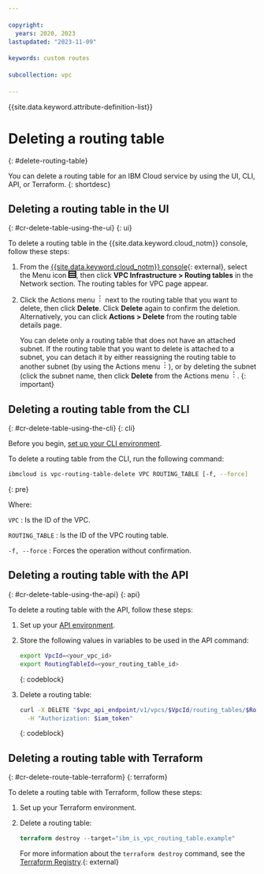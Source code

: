 ```yaml
---

copyright:
  years: 2020, 2023
lastupdated: "2023-11-09"

keywords: custom routes

subcollection: vpc

---
```


{{site.data.keyword.attribute-definition-list}}

# Deleting a routing table
{: #delete-routing-table}

You can delete a routing table for an IBM Cloud service by using the UI, CLI, API, or Terraform.
{: shortdesc}

## Deleting a routing table in the UI
{: #cr-delete-table-using-the-ui}
{: ui}

To delete a routing table in the {{site.data.keyword.cloud_notm}} console, follow these steps:

1. From the [{{site.data.keyword.cloud_notm}} console](/login){: external}, select the Menu icon ![Menu icon](/images/menu_icon.png), then click **VPC Infrastructure > Routing tables** in the Network section. The routing tables for VPC page appear.
2. Click the Actions menu ![Actions menu](images/overflow.png) next to the routing table that you want to delete, then click **Delete**. Click **Delete** again to confirm the deletion. Alternatively, you can click **Actions > Delete** from the routing table details page.

   You can delete only a routing table that does not have an attached subnet. If the routing table that you want to delete is attached to a subnet, you can detach it by either reassigning the routing table to another subnet (by using the Actions menu ![Actions menu](images/overflow.png)), or by deleting the subnet (click the subnet name, then click **Delete** from the Actions menu ![Actions menu](images/overflow.png).
   {: important}

## Deleting a routing table from the CLI
{: #cr-delete-table-using-the-cli}
{: cli}

Before you begin, [set up your CLI environment](/docs/vpc?topic=vpc-set-up-environment&interface=cli).

To delete a routing table from the CLI, run the following command:

```sh
ibmcloud is vpc-routing-table-delete VPC ROUTING_TABLE [-f, --force]
```
{: pre}

Where:

`VPC`
:   Is the ID of the VPC.

`ROUTING_TABLE`
:   Is the ID of the VPC routing table.

`-f, --force`
:   Forces the operation without confirmation.

## Deleting a routing table with the API
{: #cr-delete-table-using-the-api}
{: api}

To delete a routing table with the API, follow these steps:

1. Set up your [API environment](/docs/vpc?topic=vpc-set-up-environment#api-prerequisites-setup).
2. Store the following values in variables to be used in the API command:

    ```sh
    export VpcId=<your_vpc_id>
    export RoutingTableId=<your_routing_table_id>
    ```
    {: codeblock}

3. Delete a routing table:

   ```sh
   curl -X DELETE "$vpc_api_endpoint/v1/vpcs/$VpcId/routing_tables/$RoutingTableId?version=$api_version&generation=2" \
     -H "Authorization: $iam_token"
   ```
   {: codeblock}

## Deleting a routing table with Terraform
{: #cr-delete-route-table-terraform}
{: terraform}

To delete a routing table with Terraform, follow these steps:

1. Set up your Terraform environment.
1. Delete a routing table:

   ```terraform
   terraform destroy --target="ibm_is_vpc_routing_table.example"
   ```

      For more information about the `terraform destroy` command, see the [Terraform Registry](https://developer.hashicorp.com/terraform/tutorials/state/resource-targeting#destroy-your-infrastructure).{: external}
